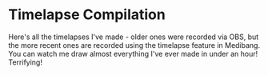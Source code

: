 # Timelapse Compilation

Here's all the timelapses I've made - older ones were recorded via OBS, but the more recent ones are recorded using the timelapse feature in Medibang. You can watch me draw almost everything I've ever made in under an hour! Terrifying!
